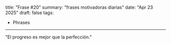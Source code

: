 title: "Frase #20"
summary: "frases motivadoras diarias"
date: "Apr 23 2025"
draft: false
tags:
- Phrases
---

"El progreso es mejor que la perfección."
